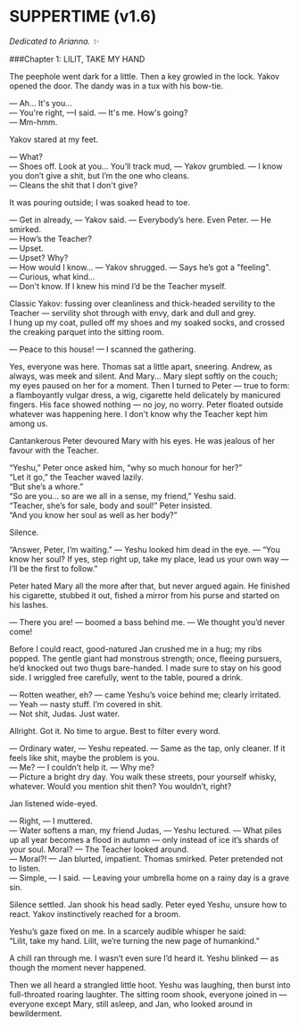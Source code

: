 # SUPPERTIME (v1.6)

*Dedicated to Arianna. ✨*   

###Chapter 1: LILIT, TAKE MY HAND  

The peephole went dark for a little. Then a key growled in the lock.
Yakov opened the door. The dandy was in a tux with his bow-tie.  

— Ah... It's you…  
— You're right, —I said. — It's me. How's going?  
— Mm-hmm.  

Yakov stared at my feet.  

— What?  
— Shoes off. Look at you... You’ll track mud, — Yakov grumbled. — I know you don’t give a shit, but I’m the one who cleans.  
— Cleans the shit that I don't give?  

It was pouring outside; I was soaked head to toe.  

— Get in already, — Yakov said. — Everybody’s here. Even Peter. — He smirked.  
— How’s the Teacher?  
— Upset.  
— Upset? Why?  
— How would I know… — Yakov shrugged. — Says he’s got a "feeling".  
— Curious, what kind…  
— Don't know. If I knew his mind I’d be the Teacher myself.  

Classic Yakov: fussing over cleanliness and thick-headed servility to the Teacher — servility shot through with envy, dark and dull and grey.  
I hung up my coat, pulled off my shoes and my soaked socks, and crossed the creaking parquet into the sitting room.

— Peace to this house! — I scanned the gathering.  

Yes, everyone was here. Thomas sat a little apart, sneering. Andrew, as always, was meek and silent. And Mary... Mary slept softly on the couch; my eyes paused on her for a moment. Then I turned to Peter — true to form: a flamboyantly vulgar dress, a wig, cigarette held delicately by manicured fingers. His face showed nothing — no joy, no worry. Peter floated outside whatever was happening here. I don't know why the Teacher kept him among us.  

Cantankerous Peter devoured Mary with his eyes. He was jealous of her favour with the Teacher.  

“Yeshu,” Peter once asked him, “why so much honour for her?”  
“Let it go,” the Teacher waved lazily.  
“But she’s a whore.”  
“So are you… so are we all in a sense, my friend,” Yeshu said.  
“Teacher, she’s for sale, body and soul!” Peter insisted.  
“And you know her soul as well as her body?”  

Silence.  

“Answer, Peter, I’m waiting.” — Yeshu looked him dead in the eye. — “You know her soul? If yes, step right up, take my place, lead us your own way — I’ll be the first to follow.”  

Peter hated Mary all the more after that, but never argued again.
He finished his cigarette, stubbed it out, fished a mirror from his purse and started on his lashes.

— There you are! — boomed a bass behind me. — We thought you’d never come!  

Before I could react, good-natured Jan crushed me in a hug; my ribs popped.
The gentle giant had monstrous strength; once, fleeing pursuers, he’d knocked out two thugs bare-handed. I made sure to stay on his good side.
I wriggled free carefully, went to the table, poured a drink.  

— Rotten weather, eh? — came Yeshu’s voice behind me; clearly irritated.  
— Yeah — nasty stuff. I’m covered in shit.  
— Not shit, Judas. Just water.  

Allright. Got it. No time to argue. Best to filter every word.  

— Ordinary water, — Yeshu repeated. — Same as the tap, only cleaner. If it feels like shit, maybe the problem is you.  
— Me? — I couldn’t help it. — Why me?  
— Picture a bright dry day. You walk these streets, pour yourself whisky, whatever. Would you mention shit then? You wouldn’t, right?  

Jan listened wide-eyed.

— Right, — I muttered.  
— Water softens a man, my friend Judas, — Yeshu lectured. — What piles up all year becomes a flood in autumn — only instead of ice it’s shards of your soul. Moral? — The Teacher looked around.  
— Moral?! — Jan blurted, impatient.
Thomas smirked. Peter pretended not to listen.  
— Simple, — I said. — Leaving your umbrella home on a rainy day is a grave sin.  

Silence settled. Jan shook his head sadly. Peter eyed Yeshu, unsure how to react. Yakov instinctively reached for a broom.  

Yeshu’s gaze fixed on me. In a scarcely audible whisper he said:  
“Lilit, take my hand. Lilit, we’re turning the new page of humankind.”  

A chill ran through me. I wasn’t even sure I’d heard it. Yeshu blinked — as though the moment never happened.  

Then we all heard a strangled little hoot. Yeshu was laughing, then burst into full-throated roaring laughter. The sitting room shook, everyone joined in — everyone except Mary, still asleep, and Jan, who looked around in bewilderment.

